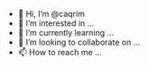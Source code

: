 - 👋 Hi, I’m @caqrim
- 👀 I’m interested in ...
- 🌱 I’m currently learning ...
- 💞️ I’m looking to collaborate on ...
- 📫 How to reach me ...

<!---
caqrim/caqrim is a ✨ special ✨ repository because its `README.md` (this file) appears on your GitHub profile.
You can click the Preview link to take a look at your changes.
--->
